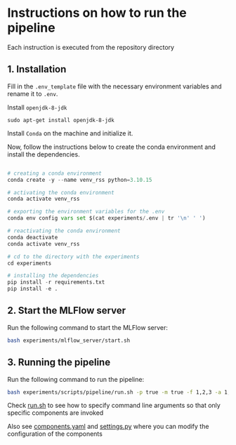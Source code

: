 # Instructions on how to run the pipeline

Each instruction is executed from the repository directory

## 1. Installation

Fill in the `.env_template` file with the necessary environment variables and rename it to `.env`.


Install `openjdk-8-jdk`

```
sudo apt-get install openjdk-8-jdk
```

Install `Conda` on the machine and initialize it.

Now, follow the instructions below to create the conda environment and install the dependencies.

```python

# creating a conda environment
conda create -y --name venv_rss python=3.10.15

# activating the conda environment
conda activate venv_rss

# exporting the environment variables for the .env
conda env config vars set $(cat experiments/.env | tr '\n' ' ')

# reactivating the conda environment
conda deactivate
conda activate venv_rss

# cd to the directory with the experiments
cd experiments

# installing the dependencies
pip install -r requirements.txt
pip install -e .
```

## 2. Start the MLFlow server

Run the following command to start the MLFlow server:

```bash
bash experiments/mlflow_server/start.sh
```

## 3. Running the pipeline

Run the following command to run the pipeline:

```bash
bash experiments/scripts/pipeline/run.sh -p true -m true -f 1,2,3 -a 1,2,3,4,5 -b 1,2,3,4,5 -i 1,2,3,4,5 -t 1,2,3,4,5 -e 1,2,3,4,5
```

Check [run.sh](/experiments/scripts/pipeline/run.sh) to see how to specify command line arguments so that only specific components are invoked

Also see [components.yaml](/experiments/config/components.yaml) and [settings.py](/experiments/scripts/settings.py) where you can modify the configuration of the components